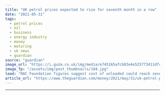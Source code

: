 ```yaml
---
title: "UK petrol prices expected to rise for seventh month in a row"
date: "2021-05-31"
tags: 
  - petrol prices
  - oil
  - business
  - energy industry
  - money
  - motoring
  - uk news
  - guardian
source: "guardian"
image_url: "https://i.guim.co.uk/img/media/e745165afcb83e4e525773411dfc86603ff63460/46_40_4271_2563/master/4271.jpg?width=460&quality=85&auto=format&fit=max&s=a93d4ba5f178d93a81e5cba39fb82055"
image_fp: "/assets/img/post_thumbnails/184.jpg"
lead: "RAC Foundation figures suggest cost of unleaded could reach seven-year high within weeksPetrol prices in the UK are expected to rise for a seventh successive month after reaching a two-year high at the weekend.The price of unleaded has passed an aver..."
article_url: "https://www.theguardian.com/money/2021/may/31/uk-petrol-prices-expected-to-rise-for-seventh-month-in-a-row"
---
```


---
